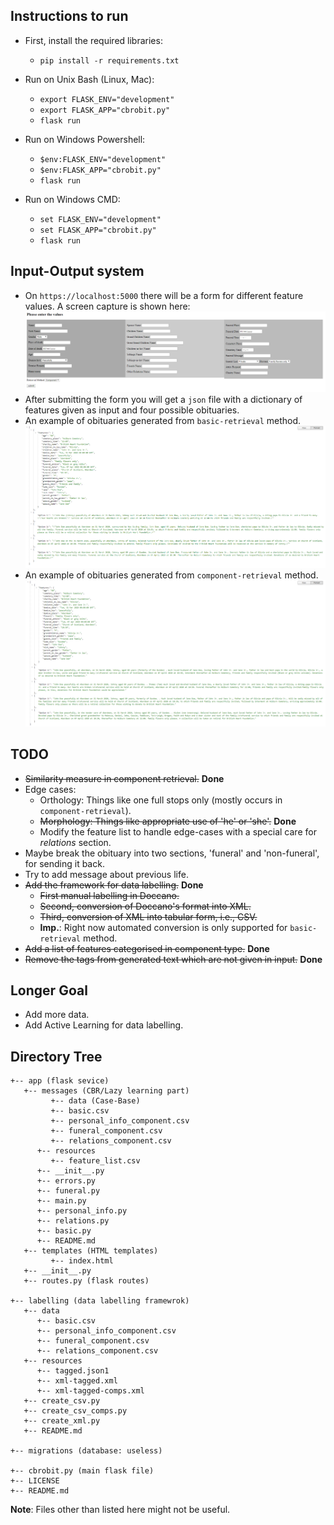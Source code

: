 ## Instructions to run
- First, install the required libraries:
   - `pip install -r requirements.txt`

- Run on Unix Bash (Linux, Mac):
    - ```export FLASK_ENV="development"```
    - ```export FLASK_APP="cbrobit.py"```
    - ```flask run```

- Run on Windows Powershell:
    - ```$env:FLASK_ENV="development"```
    - ```$env:FLASK_APP="cbrobit.py"```
    - ```flask run```

- Run on Windows CMD:
    - ```set FLASK_ENV="development"```
    - ```set FLASK_APP="cbrobit.py"```
    - ```flask run```

## Input-Output system
- On `https://localhost:5000` there will be a form for different feature values. A screen capture is shown here:
![Basic Retrieval](/labelling/resources/input-form.png)
- After submitting the form you will get a `json` file with a dictionary of features given as input and four possible obituaries.
- An example of obituaries generated from `basic-retrieval` method.
![Basic Retrieval](/labelling/resources/basic.png)
- An example of obituaries generated from `component-retrieval` method.
![Component Retrieval](/labelling/resources/comp.png)

## TODO
- ~~Similarity measure in component retrieval.~~ **Done**
- Edge cases:
   - Orthology: Things like one full stops only (mostly occurs in `component-retrieval`).
   - ~~Morphology: Things like appropriate use of 'he' or 'she'.~~ **Done**
   - Modify the feature list to handle edge-cases with a special care for _relations_ section.
- Maybe break the obituary into two sections, 'funeral' and 'non-funeral', for sending it back.
- Try to add message about previous life.
- ~~Add the framework for data labelling.~~ **Done**
   - ~~First manual labelling in Doccano.~~
   - ~~Second, conversion of Doccano's format into XML.~~
   - ~~Third, conversion of XML into tabular form, i.e., CSV.~~
   - **Imp.**: Right now automated conversion is only supported for `basic-retrieval` method.
- ~~Add a list of features categorised in component type.~~ **Done**
- ~~Remove the tags from generated text which are not given in input.~~ **Done**

## Longer Goal
- Add more data.
- Add Active Learning for data labelling.

## Directory Tree
```
+-- app (flask sevice)
   +-- messages (CBR/Lazy learning part)
         +-- data (Case-Base)
         +-- basic.csv
         +-- personal_info_component.csv
         +-- funeral_component.csv
         +-- relations_component.csv
      +-- resources 
         +-- feature_list.csv 
      +-- __init__.py
      +-- errors.py
      +-- funeral.py
      +-- main.py
      +-- personal_info.py
      +-- relations.py
      +-- basic.py
      +-- README.md
   +-- templates (HTML templates)
         +-- index.html
   +-- __init__.py
   +-- routes.py (flask routes)

+-- labelling (data labelling framewrok)
   +-- data
      +-- basic.csv
      +-- personal_info_component.csv
      +-- funeral_component.csv
      +-- relations_component.csv
   +-- resources
      +-- tagged.json1
      +-- xml-tagged.xml
      +-- xml-tagged-comps.xml
   +-- create_csv.py
   +-- create_csv_comps.py
   +-- create_xml.py
   +-- README.md

+-- migrations (database: useless)

+-- cbrobit.py (main flask file)
+-- LICENSE
+-- README.md
```

**Note**: Files other than listed here might not be useful.